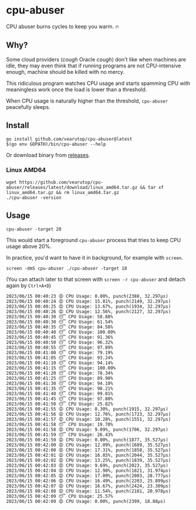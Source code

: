# cpu-abuser

CPU abuser burns cycles to keep you warm. 🔥

## Why?

Some cloud providers (*cough* Oracle *cough*) don't like when machines are idle, they may even think that if running
programs are not CPU-intensive enough, machine should be killed with no mercy.

This ridiculous program watches CPU usage and starts spamming CPU with meaningless work once the load is lower than a
threshold.

When CPU usage is naturally higher than the threshold, `cpu-abuser` peacefully sleeps.

## Install

```
go install github.com/vearutop/cpu-abuser@latest
$(go env GOPATH)/bin/cpu-abuser --help
```

Or download binary from [releases](https://github.com/vearutop/cpu-abuser/releases).

### Linux AMD64

```
wget https://github.com/vearutop/cpu-abuser/releases/latest/download/linux_amd64.tar.gz && tar xf linux_amd64.tar.gz && rm linux_amd64.tar.gz
./cpu-abuser -version
```

## Usage

```
cpu-abuser -target 20
```

This would start a foreground `cpu-abuser` process that tries to keep CPU usage above 20%.

In practice, you'd want to have it in background, for example with `screen`.

```
screen -dmS cpu-abuser ./cpu-abuser -target 18
```

(You can attach later to that screen with `screen -r cpu-abuser` and detach again by `Ctrl+A+D`)

```
2023/06/15 00:40:23 😡 CPU Usage: 0.00%, punch(2388, 32.297µs)
2023/06/15 00:40:24 😡 CPU Usage: 15.81%, punch(2149, 32.297µs)
2023/06/15 00:40:25 😡 CPU Usage: 13.67%, punch(1934, 32.297µs)
2023/06/15 00:40:26 😡 CPU Usage: 12.56%, punch(2127, 32.297µs)
2023/06/15 00:40:30 😴 CPU Usage: 58.88%
2023/06/15 00:40:30 😴 CPU Usage: 61.54%
2023/06/15 00:40:35 😴 CPU Usage: 84.58%
2023/06/15 00:40:40 😴 CPU Usage: 100.00%
2023/06/15 00:40:45 😴 CPU Usage: 91.36%
2023/06/15 00:40:50 😴 CPU Usage: 96.32%
2023/06/15 00:40:55 😴 CPU Usage: 97.89%
2023/06/15 00:41:00 😴 CPU Usage: 79.19%
2023/06/15 00:41:05 😴 CPU Usage: 93.24%
2023/06/15 00:41:10 😴 CPU Usage: 94.14%
2023/06/15 00:41:15 😴 CPU Usage: 100.00%
2023/06/15 00:41:20 😴 CPU Usage: 78.34%
2023/06/15 00:41:25 😴 CPU Usage: 89.90%
2023/06/15 00:41:30 😴 CPU Usage: 94.10%
2023/06/15 00:41:35 😴 CPU Usage: 98.21%
2023/06/15 00:41:40 😴 CPU Usage: 99.01%
2023/06/15 00:41:45 😴 CPU Usage: 97.80%
2023/06/15 00:41:50 😴 CPU Usage: 25.82%
2023/06/15 00:41:55 😡 CPU Usage: 0.30%, punch(1915, 32.297µs)
2023/06/15 00:41:56 😡 CPU Usage: 12.76%, punch(1723, 32.297µs)
2023/06/15 00:41:57 😡 CPU Usage: 10.28%, punch(1551, 32.297µs)
2023/06/15 00:41:58 😴 CPU Usage: 19.70%
2023/06/15 00:41:58 😡 CPU Usage: 9.09%, punch(1706, 32.297µs)
2023/06/15 00:41:59 😴 CPU Usage: 26.43%
2023/06/15 00:41:59 😡 CPU Usage: 0.00%, punch(1877, 35.527µs)
2023/06/15 00:42:00 😡 CPU Usage: 12.09%, punch(1689, 35.527µs)
2023/06/15 00:42:00 😡 CPU Usage: 17.31%, punch(1858, 35.527µs)
2023/06/15 00:42:01 😡 CPU Usage: 16.85%, punch(2044, 35.527µs)
2023/06/15 00:42:02 😡 CPU Usage: 13.25%, punch(1839, 35.527µs)
2023/06/15 00:42:03 😡 CPU Usage: 9.69%, punch(2023, 35.527µs)
2023/06/15 00:42:04 😡 CPU Usage: 12.98%, punch(1821, 31.974µs)
2023/06/15 00:42:05 😡 CPU Usage: 17.09%, punch(2003, 28.777µs)
2023/06/15 00:42:06 😡 CPU Usage: 16.49%, punch(2203, 25.899µs)
2023/06/15 00:42:07 😡 CPU Usage: 16.67%, punch(2424, 23.309µs)
2023/06/15 00:42:08 😡 CPU Usage: 11.54%, punch(2181, 20.978µs)
2023/06/15 00:42:09 😴 CPU Usage: 25.57%
2023/06/15 00:42:09 😡 CPU Usage: 0.00%, punch(2399, 18.88µs)
```
